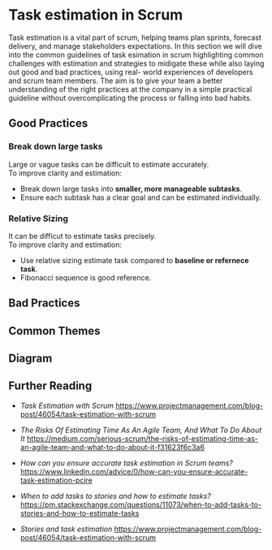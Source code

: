 # Task estimation in Scrum

Task estimation is a vital part of scrum, helping teams plan sprints, forecast delivery, and manage stakeholders expectations.
In this section we will dive into the common guidelines of task esimation in scrum highlighting common challenges with estimation and strategies to midigate these while also laying out good and bad practices, using real- world experiences of developers and scrum team members. The aim is to give your team a better understanding of the right practices at the company in a simple practical guideline without overcomplicating the process or falling into bad habits.

## Good Practices
### Break down large tasks

Large or vague tasks can be difficult to estimate accurately.  
To improve clarity and estimation:

- Break down large tasks into **smaller, more manageable subtasks**.
- Ensure each subtask has a clear goal and can be estimated individually.

### Relative Sizing

It can be difficut to estimate tasks precisely.  
To improve clarity and estimation:

- Use relative sizing estimate task compared to **baseline or refernece task**.
- Fibonacci sequence is good reference.

  
## Bad Practices

## Common Themes

## Diagram

## Further Reading 
- *Task Estimation with Scrum* https://www.projectmanagement.com/blog-post/46054/task-estimation-with-scrum

- *The Risks Of Estimating Time As An Agile Team, And What To Do About It* https://medium.com/serious-scrum/the-risks-of-estimating-time-as-an-agile-team-and-what-to-do-about-it-f31623f6c3a6

- *How can you ensure accurate task estimation in Scrum teams?* https://www.linkedin.com/advice/0/how-can-you-ensure-accurate-task-estimation-pcire

- *When to add tasks to stories and how to estimate tasks?* https://pm.stackexchange.com/questions/11073/when-to-add-tasks-to-stories-and-how-to-estimate-tasks

- *Stories and task estimation* https://www.projectmanagement.com/blog-post/46054/task-estimation-with-scrum

